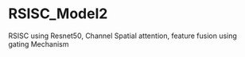 # RSISC_Model2
RSISC using Resnet50, Channel Spatial attention, feature fusion using gating Mechanism
